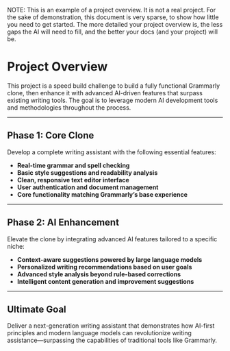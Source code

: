 NOTE: This is an example of a project overview. It is not a real project.
For the sake of demonstration, this document is very sparse, to show how little you need to get started.
The more detailed your project overview is, the less gaps the AI will need to fill, and the better your docs (and your project) will be.

# Project Overview

This project is a speed build challenge to build a fully functional Grammarly clone, then enhance it with advanced AI-driven features that surpass existing writing tools. The goal is to leverage modern AI development tools and methodologies throughout the process.

---

## Phase 1: Core Clone

Develop a complete writing assistant with the following essential features:

- **Real-time grammar and spell checking**
- **Basic style suggestions and readability analysis**
- **Clean, responsive text editor interface**
- **User authentication and document management**
- **Core functionality matching Grammarly’s base experience**

---

## Phase 2: AI Enhancement

Elevate the clone by integrating advanced AI features tailored to a specific niche:

- **Context-aware suggestions powered by large language models**
- **Personalized writing recommendations based on user goals**
- **Advanced style analysis beyond rule-based corrections**
- **Intelligent content generation and improvement suggestions**

---

## Ultimate Goal

Deliver a next-generation writing assistant that demonstrates how AI-first principles and modern language models can revolutionize writing assistance—surpassing the capabilities of traditional tools like Grammarly.
